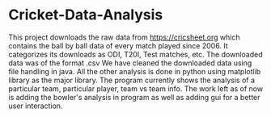 # Cricket-Data-Analysis
This project downloads the raw data from https://cricsheet.org which contains the ball by ball data of every match played since 2006.
It categorizes its downloads as ODI, T20I, Test matches, etc.
The downloaded data was of the format .csv
We have cleaned the downloaded data using file handling in java.
All the other analysis is done in python using matplotlib library as the major library.
The program currently shows the analysis of a particular team, particular player, team vs team info.
The work left as of now is adding the bowler's analysis in program as well as adding gui for a better user interaction.
